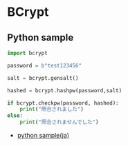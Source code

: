 # BCrypt



## Python sample

```py
import bcrypt

password = b"test123456"

salt = bcrypt.gensalt()

hashed = bcrypt.hashpw(password,salt)

if bcrypt.checkpw(password, hashed):
    print("照合されました")
else:
    print("照合されませんでした")
```


- [python sample(ja)](https://laboratory.kazuuu.net/using-bcrypt-in-python-to-match-passwords-against-a-hash-value/)

